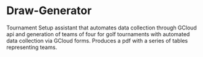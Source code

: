 # Draw-Generator
Tournament Setup assistant that automates data collection through GCloud api and generation of teams of four for golf tournaments with automated data collection via GCloud forms. Produces a pdf with a series of tables representing teams.
